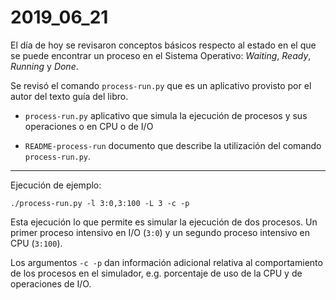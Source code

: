 # 2019_06_21

El día de hoy se revisaron conceptos básicos respecto al estado en el que se puede encontrar un proceso en el Sistema Operativo: *Waiting*, *Ready*, *Running* y *Done*.

Se revisó el comando `process-run.py` que es un aplicativo provisto por el autor del texto guía del libro.

* `process-run.py` aplicativo que simula la ejecución de procesos y sus operaciones o en CPU o de I/O

* `README-process-run` documento que describe la utilización del comando `process-run.py`.

---

Ejecución de ejemplo:

```
./process-run.py -l 3:0,3:100 -L 3 -c -p
```

Esta ejecución lo que permite es simular la ejecución de dos procesos. Un primer proceso intensivo en I/O (`3:0`) y un segundo proceso intensivo en CPU (`3:100`).

Los argumentos `-c -p` dan información adicional relativa al comportamiento de los procesos en el simulador, e.g. porcentaje de uso de la CPU y de operaciones de I/O.
                                                                                

